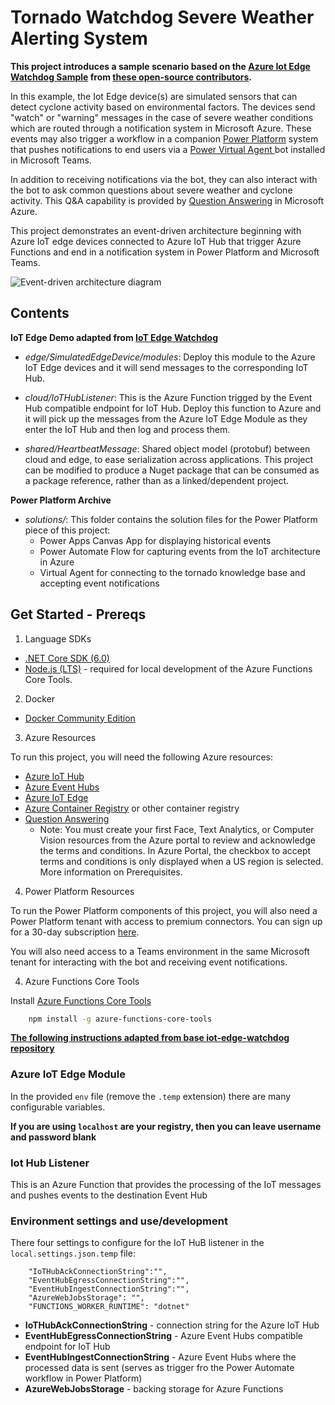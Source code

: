 # Tornado Watchdog Severe Weather Alerting System

**This project introduces a sample scenario based on the [Azure Iot Edge Watchdog Sample](https://github.com/Azure-Samples/iot-edge-watchdog) from [these open-source contributors](https://github.com/Azure-Samples/iot-edge-watchdog/graphs/contributors).**

In this example, the Iot Edge device(s) are simulated sensors that can detect cyclone activity based on environmental factors. The devices send "watch" or "warning" messages in the case of severe weather conditions which are routed through a notification system in Microsoft Azure. These events may also trigger a workflow in a companion [Power Platform](https://powerplatform.microsoft.com/en-us/) system that pushes notifications to end users via a [Power Virtual Agent ](https://powervirtualagents.microsoft.com) bot installed in Microsoft Teams.

In addition to receiving notifications via the bot, they can also interact with the bot to ask common questions about severe weather and cyclone activity. This Q&A capability is provided by [Question Answering](https://azure.microsoft.com/en-us/products/cognitive-services/question-answering/#overview) in Microsoft Azure.

This project demonstrates an event-driven architecture beginning with Azure IoT edge devices connected to Azure IoT Hub that trigger Azure Functions and end in a notification system in Power Platform and Microsoft Teams.

![Event-driven architecture diagram](https://user-images.githubusercontent.com/1610195/193479464-b5b8361a-f154-4787-9bae-abaf28b5770d.png)

## Contents

**IoT Edge Demo adapted from [IoT Edge Watchdog](https://github.com/Azure-Samples/iot-edge-watchdog)**

- *edge/SimulatedEdgeDevice/modules*: Deploy this module to the Azure IoT Edge devices and it will
send messages to the corresponding IoT Hub.

- *cloud/IoTHubListener*: This is the Azure Function trigged by the Event Hub compatible endpoint for IoT Hub. Deploy this function to Azure and it will pick up the messages from the Azure IoT Edge Module as they enter the IoT Hub and then log and process them.

- *shared/HeartbeatMessage*: Shared object model (protobuf) between cloud and edge, to ease serialization across applications. This project can be modified to produce a Nuget package that can be consumed as a package reference, rather than as a linked/dependent project.

**Power Platform Archive** 

- *solutions/*: This folder contains the solution files for the Power Platform piece of this project:
    - Power Apps Canvas App for displaying historical events
    - Power Automate Flow for capturing events from the IoT architecture in Azure
    - Virtual Agent for connecting to the tornado knowledge base and accepting event notifications

## Get Started - Prereqs

1. Language SDKs

- [.NET Core SDK (6.0)](https://www.microsoft.com/net/download)
- [Node.js (LTS)](https://nodejs.org) - required for local development of the Azure
Functions Core Tools.

2. Docker

- [Docker Community Edition](https://docs.docker.com/install/)

3. Azure Resources

To run this project, you will need the following Azure resources:
- [Azure IoT Hub](https://azure.microsoft.com/en-us/services/iot-hub/)
- [Azure Event Hubs](https://azure.microsoft.com/en-us/services/event-hubs/)
- [Azure IoT Edge](https://azure.microsoft.com/en-us/services/iot-edge/)
- [Azure Container Registry](https://azure.microsoft.com/en-us/services/container-registry/) or other container registry
- [Question Answering](https://azure.microsoft.com/en-us/products/cognitive-services/question-answering/#overview)
    - Note: You must create your first Face, Text Analytics, or Computer Vision resources from the Azure portal to review and acknowledge the terms and conditions. In Azure Portal, the checkbox to accept terms and conditions is only displayed when a US region is selected. More information on Prerequisites.

4. Power Platform Resources

To run the Power Platform components of this project, you will also need a Power Platform tenant with access to premium connectors. You can
sign up for a 30-day subscription [here](https://go.microsoft.com/fwlink/?LinkId=2180357&clcid=0x409).

You will also need access to a Teams environment in the same Microsoft tenant for interacting with the bot and receiving event notifications.

4. Azure Functions Core Tools

Install [Azure Functions Core Tools](https://github.com/Microsoft/vscode-azurefunctions/blob/master/README.md)

``` bash
    npm install -g azure-functions-core-tools
```

**[The following instructions adapted from base iot-edge-watchdog repository](https://github.com/Azure-Samples/iot-edge-watchdog#azure-iot-edge-module-simulated-edge-device)**

### Azure IoT Edge Module 

In the provided `env` file (remove the `.temp` extension) there are many configurable variables.

**If you are using `localhost` are your registry, then you can leave username and password blank**

### Iot Hub Listener

This is an Azure Function that provides the processing of the IoT messages and pushes events to the destination Event Hub

### Environment settings and use/development

There four settings to configure for the IoT HuB listener in the `local.settings.json.temp` file:

```
    "IoTHubAckConnectionString":"",
    "EventHubEgressConnectionString":"",
    "EventHubIngestConnectionString":"",
    "AzureWebJobsStorage": "",
    "FUNCTIONS_WORKER_RUNTIME": "dotnet"
```

- **IoTHubAckConnectionString** - connection string for the Azure IoT Hub
- **EventHubEgressConnectionString** - Azure Event Hubs compatible endpoint for IoT Hub
- **EventHubIngestConnectionString** - Azure Event Hubs where the processed data is sent (serves as trigger fro the Power Automate workflow in Power Platform)
- **AzureWebJobsStorage** - backing storage for Azure Functions
